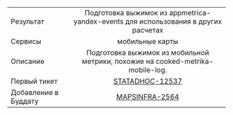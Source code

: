 | | |
|:------------- |:-------------:|
| Результат | Подготовка выжимок из appmetrica-yandex-events для использования в других расчетах |
| Сервисы | мобильные карты |
| Описание | Подготовка выжимок из мобильной метрики, похожие на cooked-metrika-mobile-log. |
| Первый тикет | [STATADHOC-12537](https://st.yandex-team.ru/STATADHOC-12537) |
| Добавление в Буддату | [MAPSINFRA-2564](https://st.yandex-team.ru/MAPSINFRA-2564)
